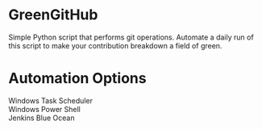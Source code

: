 # GreenGitHub
Simple Python script that performs git operations. Automate a daily run of this script to make your contribution breakdown a field of green.

# Automation Options
Windows Task Scheduler <br/>
Windows Power Shell <br/>
Jenkins Blue Ocean <br/>
